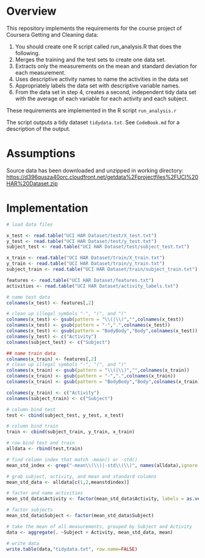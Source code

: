 # Overview

This repository implements the requirements for the course project of Coursera Getting and Cleaning data:

1. You should create one R script called run_analysis.R that does the following. 
2. Merges the training and the test sets to create one data set.
3. Extracts only the measurements on the mean and standard deviation for each measurement. 
4. Uses descriptive activity names to name the activities in the data set
5. Appropriately labels the data set with descriptive variable names. 
6. From the data set in step 4, creates a second, independent tidy data set with the average of each variable for each activity and each subject.

These requirements are implemented in the R script `run_analysis.r`

The script outputs a tidy dataset `tidydata.txt`.  See `CodeBook.md` for a description of the output.

# Assumptions

Source data has been downloaded and unzipped in working directory: https://d396qusza40orc.cloudfront.net/getdata%2Fprojectfiles%2FUCI%20HAR%20Dataset.zip

# Implementation
````R
# load data files

x_test <- read.table("UCI HAR Dataset/test/X_test.txt")
y_test <- read.table("UCI HAR Dataset/test/y_test.txt")
subject_test <- read.table("UCI HAR Dataset/test/subject_test.txt")

x_train <- read.table("UCI HAR Dataset/train/X_train.txt")
y_train <- read.table("UCI HAR Dataset/train/y_train.txt")
subject_train <- read.table("UCI HAR Dataset/train/subject_train.txt")

features <- read.table("UCI HAR Dataset/features.txt")
activities <- read.table("UCI HAR Dataset/activity_labels.txt")

# name test data
colnames(x_test) <- features[,2]

# clean up illegal symbols "-", "(", and ")"
colnames(x_test) <- gsub(pattern = "\\(|\\)","",colnames(x_test))
colnames(x_test) <- gsub(pattern = "-",".",colnames(x_test))
colnames(x_test) <- gsub(pattern = "BodyBody","Body",colnames(x_test))
colnames(y_test) <- c("Activity")
colnames(subject_test) <- c("Subject")

## name train data
colnames(x_train) <- features[,2]
# clean up illegal symbols "-", "(", and ")"
colnames(x_train) <- gsub(pattern = "\\(|\\)","",colnames(x_train))
colnames(x_train) <- gsub(pattern = "-",".",colnames(x_train))
colnames(x_train) <- gsub(pattern = "BodyBody","Body",colnames(x_train))

colnames(y_train) <- c("Activity")
colnames(subject_train) <- c("Subject")

# column bind test
test <- cbind(subject_test, y_test, x_test)

# column bind train
train <- cbind(subject_train, y_train, x_train)

# row bind test and train
alldata <- rbind(test,train)

# find column index that match -mean() or -std()
mean_std_index <- grep("-mean\\(\\)|-std\\(\\)", names(alldata),ignore.case = T)

# grab subject, activity, and mean and standard columns
mean_std_data <- alldata[c(1,2,meanstdindex)]

# factor and name activities
mean_std_data$Activity <- factor(mean_std_data$Activity, labels = as.vector(activities[,2]))

# factor subjects
mean_std_data$Subject <- factor(mean_std_data$Subject)

# take the mean of all measurements, grouped by Subject and Activity
data <- aggregate(. ~Subject + Activity, mean_std_data, mean)

# write data
write.table(data,"tidydata.txt", row.name=FALSE)
````